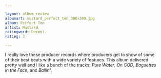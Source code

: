 ```yaml
---

layout: album_review
albumart: mustard_perfect_ten_300x300.jpg
album: Perfect Ten
artist: Mustard
ratingword: Decent.
rating: 3

---
```


I really love these producer records where producers get to show of some of their best beats with a wide variety of features. This album delivered pretty well and I like a bunch of the tracks: *Pure Water*, *On GOD*, *Baguettes in the Face*, and *Ballin'*.
